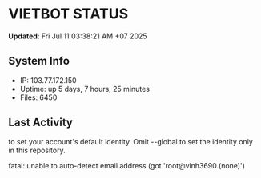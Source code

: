 # VIETBOT STATUS
**Updated**: Fri Jul 11 03:38:21 AM +07 2025

## System Info
- IP: 103.77.172.150
- Uptime: up 5 days, 7 hours, 25 minutes
- Files: 6450

## Last Activity

to set your account's default identity.
Omit --global to set the identity only in this repository.

fatal: unable to auto-detect email address (got 'root@vinh3690.(none)')
